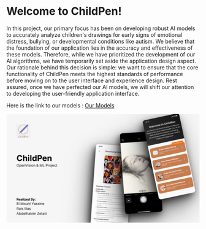 # Welcome to ChildPen!

In this project, our primary focus has been on developing robust AI models to accurately analyze children's drawings for early signs of emotional distress, bullying, or developmental conditions like autism. 
We believe that the foundation of our application lies in the accuracy and effectiveness of these models. 
Therefore, while we have prioritized the development of our AI algorithms, we have temporarily set aside the application design aspect. Our rationale behind this decision is simple: we want to ensure that the core functionality of ChildPen meets the highest standards of performance before moving on to the user interface and experience design. 
Rest assured, once we have perfected our AI models, we will shift our attention to developing the user-friendly application interface.


Here is the link to our models : [Our Models](https://drive.google.com/drive/folders/16B28FwR6O6Gkse4Y2xIhOaRHDaX0m_5W?usp=sharing)

![childPen](https://github.com/artfull-boy/ChildPen/blob/main/Slide%201.png)
